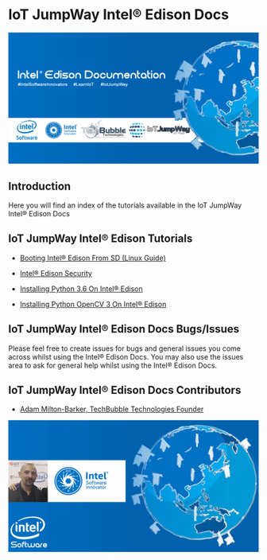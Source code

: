 # IoT JumpWay Intel® Edison Docs

![TechBubble IoT JumpWay Docs](../../images/Docs/Intel-Edison-Documentation.png)  

## Introduction

Here you will find an index of the tutorials available in the IoT JumpWay Intel® Edison Docs

## IoT JumpWay Intel® Edison Tutorials

- [Booting Intel® Edison From SD (Linux Guide)](https://github.com/TechBubbleTechnologies/IoT-JumpWay-Intel-Examples/blob/master/Intel-Edison/_DOCS/1-Booting-From-SD-Linux.md "Booting Intel® Edison From SD (Linux Guide)")

- [Intel® Edison Security](https://github.com/TechBubbleTechnologies/IoT-JumpWay-Intel-Examples/blob/master/Intel-Edison/_DOCS/2-Security.md "Intel® Edison Security")

- [Installing Python 3.6 On Intel® Edison](https://github.com/TechBubbleTechnologies/IoT-JumpWay-Intel-Examples/blob/master/Intel-Edison/_DOCS/3-Installing-Python-3-6.md "Installing Python 3.6 On Intel® Edison")

- [Installing Python OpenCV 3 On Intel® Edison](https://github.com/TechBubbleTechnologies/IoT-JumpWay-Intel-Examples/blob/master/Intel-Edison/_DOCS/4-Installing-OpenCV.md "Installing Python OpenCV 3 On Intel® Edison")

## IoT JumpWay Intel® Edison Docs Bugs/Issues

Please feel free to create issues for bugs and general issues you come across whilst using the Intel® Edison Docs. You may also use the issues area to ask for general help whilst using the Intel® Edison Docs.

## IoT JumpWay Intel® Edison Docs Contributors

- [Adam Milton-Barker, TechBubble Technologies Founder](https://github.com/AdamMiltonBarker "Adam Milton-Barker, TechBubble Technologies Founder")

![Adam Milton-Barker,  Intel Software Innovator](../../images/main/Intel-Software-Innovator.jpg)  